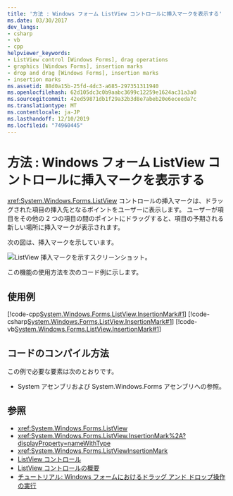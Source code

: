 ```yaml
---
title: '方法 : Windows フォーム ListView コントロールに挿入マークを表示する'
ms.date: 03/30/2017
dev_langs:
- csharp
- vb
- cpp
helpviewer_keywords:
- ListView control [Windows Forms], drag operations
- graphics [Windows Forms], insertion marks
- drop and drag [Windows Forms], insertion marks
- insertion marks
ms.assetid: 88d0a15b-25fd-4dc3-a685-297351311940
ms.openlocfilehash: 62d105dc3c0b9aabc3699c12259e1624ac31a3a0
ms.sourcegitcommit: 42ed59871db1f29a32b3d8e7abeb20e6eceeda7c
ms.translationtype: MT
ms.contentlocale: ja-JP
ms.lasthandoff: 12/10/2019
ms.locfileid: "74960445"
---
```

# <a name="how-to-display-an-insertion-mark-in-a-windows-forms-listview-control"></a>方法 : Windows フォーム ListView コントロールに挿入マークを表示する
<xref:System.Windows.Forms.ListView> コントロールの挿入マークは、ドラッグされた項目の挿入先となるポイントをユーザーに表示します。 ユーザーが項目をその他の 2 つの項目の間のポイントにドラッグすると、項目の予期される新しい場所に挿入マークが表示されます。  
  
 次の図は、挿入マークを示しています。  
  
 ![ListView 挿入マークを示すスクリーンショット。](./media/how-to-display-an-insertion-mark-in-a-windows-forms-listview-control/listview-insertion-mark.gif "ListViewInsertion")  
  
 この機能の使用方法を次のコード例に示します。  
  
## <a name="example"></a>使用例  
 [!code-cpp[System.Windows.Forms.ListView.InsertionMark#1](~/samples/snippets/cpp/VS_Snippets_Winforms/System.Windows.Forms.ListView.InsertionMark/CPP/listviewinsertionmarkexample.cpp#1)]
 [!code-csharp[System.Windows.Forms.ListView.InsertionMark#1](~/samples/snippets/csharp/VS_Snippets_Winforms/System.Windows.Forms.ListView.InsertionMark/CS/listviewinsertionmarkexample.cs#1)]
 [!code-vb[System.Windows.Forms.ListView.InsertionMark#1](~/samples/snippets/visualbasic/VS_Snippets_Winforms/System.Windows.Forms.ListView.InsertionMark/VB/listviewinsertionmarkexample.vb#1)]  
  
## <a name="compiling-the-code"></a>コードのコンパイル方法  
 この例で必要な要素は次のとおりです。  
  
- System アセンブリおよび System.Windows.Forms アセンブリへの参照。  
  
## <a name="see-also"></a>参照

- <xref:System.Windows.Forms.ListView>
- <xref:System.Windows.Forms.ListView.InsertionMark%2A?displayProperty=nameWithType>
- <xref:System.Windows.Forms.ListViewInsertionMark>
- [ListView コントロール](listview-control-windows-forms.md)
- [ListView コントロールの概要](listview-control-overview-windows-forms.md)
- [チュートリアル: Windows フォームにおけるドラッグ アンド ドロップ操作の実行](../advanced/walkthrough-performing-a-drag-and-drop-operation-in-windows-forms.md)
